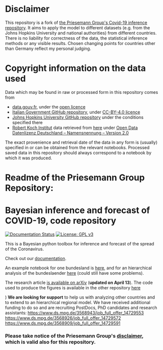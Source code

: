 # Disclaimer
This repository is a fork of [the Priesemann Group's Covid-19 inference repository](https://github.com/Priesemann-Group/covid19_inference). It aims to apply the model to different datasets (e.g. from the Johns Hopkins University and national authorities) from different countries. There is no liability for correctness of the data, the statistical inference methods or any visible results. Chosen changing points for countries other than Germany reflect my personal judging.

# Copyright information on the data used
Data which may be found in raw or processed form in this repository comes from
- [data.gouv.fr](https://www.data.gouv.fr/en/datasets/donnees-hospitalieres-relatives-a-lepidemie-de-covid-19/#_), under the [open licence](https://www.etalab.gouv.fr/wp-content/uploads/2018/11/open-licence.pdf)
- [Italian Government GitHub repository](https://github.com/pcm-dpc/COVID-19), under [CC-BY-4.0 licence](https://creativecommons.org/licenses/by/4.0/deed.en)
- [Johns Hopkins University GitHub repository](https://github.com/CSSEGISandData/COVID-19) under the conditions specified there
- [Robert Koch Institut](https://www.rki.de) data retrieved from [here](https://experience.arcgis.com/experience/478220a4c454480e823b17327b2bf1d4) under [Open Data Datenlizenz Deutschland – Namensnennung – Version 2.0](https://www.govdata.de/dl-de/by-2-0)

The exact provenience and retrieval date of the data in any form is (usually) specified in or can be obtained from the relevant notebooks. Processed saved data in this repository should always correspond to a notebook by which it was produced.
# Readme of the Priesemann Group Repository:
# Bayesian inference and forecast of COVID-19, code repository

[![Documentation Status](https://readthedocs.org/projects/covid19-inference/badge/?version=latest)](https://covid19-inference.readthedocs.io/en/latest/doc/gettingstarted.html)
[![License: GPL v3](https://img.shields.io/badge/License-GPLv3-blue.svg)](https://www.gnu.org/licenses/gpl-3.0)

This is a Bayesian python toolbox for inference and forecast of the spread of the Coronavirus.

Check out our [documentation](https://covid19-inference.readthedocs.io/en/latest/doc/gettingstarted.html).

An example notebook for one bundesland is [here](scripts/example_one_bundesland.ipynb), and for an hierarchical analysis of the bundeslaender [here](scripts/example_bundeslaender.ipynb) (could still have some problems).

The research article [is available on arXiv](https://arxiv.org/abs/2004.01105) (**updated on April 13**).
The code used to produce the figures is available in the other repository [here](https://github.com/Priesemann-Group/covid19_inference_forecast)

)
**We are looking for support** to help us with analyzing other countries and to extend to an hierarchical regional model. We have received additional funding to do so and are recruiting PostDocs, PhD candidates and research assistants:
https://www.ds.mpg.de/3568943/job_full_offer_14729553
https://www.ds.mpg.de/3568926/job_full_offer_14729572
https://www.ds.mpg.de/3568909/job_full_offer_14729591

### Please take notice of the Priesemann Group's [disclaimer](DISCLAIMER.md), which is valid also for this repository.


